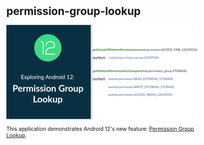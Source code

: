 # permission-group-lookup

<div align="center">
    <img src="screenshots/android-12-permision-group-lookup.png" />
</div>

This application demonstrates Android 12's new feature: [Permission Group Lookup](https://developer.android.com/about/versions/12/features#permission-groups).
